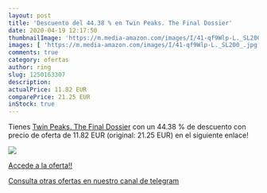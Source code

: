 ```yaml
---
layout: post
title: 'Descuento del 44.38 % en Twin Peaks. The Final Dossier'
date: 2020-04-19 12:17:50
thumbnailImage: 'https://m.media-amazon.com/images/I/41-qf9Wlp-L._SL200_.jpg'
images: [ 'https://m.media-amazon.com/images/I/41-qf9Wlp-L._SL200_.jpg' ]
comments: true
category: ofertas
author: ring
slug: 1250163307
description:
actualPrice: 11.82 EUR
comparePrice: 21.25 EUR
inStock: true
---
```


Tienes [Twin Peaks. The Final Dossier](https://www.amazon.es/dp/1250163307/?tag=redken-21) con un 44.38 % de descuento con precio de oferta de 11.82 EUR (original: 21.25 EUR) en el siguiente enlace!

[![](https://m.media-amazon.com/images/I/41-qf9Wlp-L._SL200_.jpg)](https://www.amazon.es/dp/1250163307/?tag=redken-21)

[Accede a la oferta!!](https://www.amazon.es/dp/1250163307/?tag=redken-21)

[Consulta otras ofertas en nuestro canal de telegram](https://t.me/s/ofertas25)
